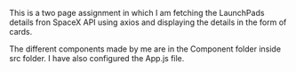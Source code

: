This is a two page assignment in which I am fetching the LaunchPads details fron SpaceX API using axios and displaying the details in the form of cards.

The different components made by me are in the Component folder inside src folder. 
I have also configured the App.js file.
